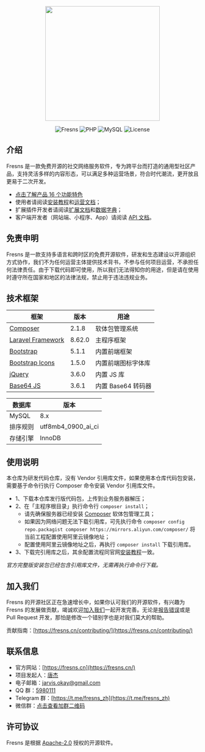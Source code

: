 <p align="center"><a href="https://fresns.cn" target="_blank"><img src="https://cdn.fresns.cn/images/logo.png" width="300"></a></p>

<p align="center">
<img src="https://img.shields.io/badge/Fresns-1.0-yellow" alt="Fresns">
<img src="https://img.shields.io/badge/PHP-%5E8.0-blue" alt="PHP">
<img src="https://img.shields.io/badge/MySQL-%5E8.0-orange" alt="MySQL">
<img src="https://img.shields.io/badge/License-Apache--2.0-green" alt="License">
</p>

## 介绍

Fresns 是一款免费开源的社交网络服务软件，专为跨平台而打造的通用型社区产品，支持灵活多样的内容形态，可以满足多种运营场景，符合时代潮流，更开放且更易于二次开发。

- [点击了解产品 16 个功能特色](https://fresns.cn/guide/features.html)
- 使用者请阅读[安装教程](https://fresns.cn/guide/install.html)和[运营文档](https://fresns.cn/operating/)；
- 扩展插件开发者请阅读[扩展文档](https://fresns.cn/extensions/)和[数据字典](https://fresns.cn/database/)；
- 客户端开发者（网站端、小程序、App）请阅读 [API 文档](https://fresns.cn/api/)。

## 免责申明

Fresns 是一款支持多语言和跨时区的免费开源软件，研发和生态建设以开源组织方式协作，我们不为任何运营主体提供技术背书，不参与任何项目运营，不承担任何法律责任。由于下载代码即可使用，所以我们无法得知你的用途，但是请在使用时遵守所在国家和地区的法律法规，禁止用于违法违规业务。

## 技术框架

| 框架 | 版本 | 用途 |
| --- | --- | --- |
| [Composer](https://github.com/composer/composer) | 2.1.8 | 软体包管理系统 |
| [Laravel Framework](https://github.com/laravel/framework) | 8.62.0 | 主程序框架 |
| [Bootstrap](https://getbootstrap.com/) | 5.1.1 | 内置前端框架 |
| [Bootstrap Icons](https://icons.getbootstrap.com/) | 1.5.0 | 内置前端图标字体库 |
| [jQuery](https://github.com/jquery/jquery) | 3.6.0 | 内置 JS 库 |
| [Base64 JS](https://github.com/dankogai/js-base64) | 3.6.1 | 内置 Base64 转码器 |

| 数据库 | 版本 |
| --- | --- |
| MySQL | 8.x |
| 排序规则 | utf8mb4_0900_ai_ci |
| 存储引擎 | InnoDB |

## 使用说明

本仓库为研发代码仓库，没有 Vendor 引用库文件，如果使用本仓库代码包安装，需要基于命令行执行 Composer 命令安装 Vendor 引用库文件。

- 1、下载本仓库发行版代码包，上传到业务服务器解压；
- 2、在「主程序根目录」执行命令行 `composer install`；
    - 请先确保服务器已经安装 [Composer](https://github.com/composer/composer) 软体包管理工具；
    - 如果因为网络问题无法下载引用库，可先执行命令 `composer config repo.packagist composer https://mirrors.aliyun.com/composer/` 将当前工程配置使用阿里云镜像地址；
    - 配置使用阿里云镜像地址之后，再执行 `composer install` 下载引用库。
- 3、下载完引用库之后，其余配置流程同官网[安装教程](https://fresns.cn/guide/install.html)一致。

*官方完整版安装包已经包含引用库文件，无需再执行命令行下载。*

## 加入我们

Fresns 的开源社区正在急速增长中，如果你认可我们的开源软件，有兴趣为 Fresns 的发展做贡献，竭诚欢迎[加入我们](https://fresns.cn/community/join.html)一起开发完善。无论是[报告错误](https://fresns.cn/guide/feedback.html)或是 Pull Request 开发，那怕是修改一个错别字也是对我们莫大的帮助。

贡献指南：[https://fresns.cn/contributing/](https://fresns.cn/contributing/)

## 联系信息

- 官方网站：[https://fresns.cn](https://fresns.cn/)
- 项目发起人：[唐杰](https://tangjie.me/)
- 电子邮箱：[jarvis.okay@gmail.com](mailto:jarvis.okay@gmail.com)
- QQ 群：[5980111](https://qm.qq.com/cgi-bin/qm/qr?k=R2pfcPUd4Nyc87AKdkuHP9yJ0MhddUaz&jump_from=webapi)
- Telegram 群：[https://t.me/fresns_zh](https://t.me/fresns_zh)
- 微信群：[点击查看加群二维码](https://tangjie.me/media/wechat/fresns.jpg)

## 许可协议

Fresns 是根据 [Apache-2.0](https://opensource.org/licenses/Apache-2.0) 授权的开源软件。
